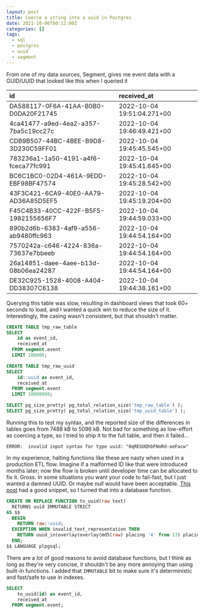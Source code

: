 ```yaml
---
layout: post
title: Coerce a string into a uuid in Postgres
date: 2021-10-06T00:12:00Z
categories: []
tags:
  - sql
  - postgres
  - uuid
  - segment
---
```


From one of my data sources, Segment, gives me event data with a GUID/UUID that looked like this when I queried it

| id                                   | received_at                |
| :----------------------------------- | :------------------------- |
| DA588117-0F6A-41AA-B0B0-D0DA20F21745 | 2022-10-04 19:51:04.271+00 |
| 4ca41477-a9ed-4ea2-a357-7ba5c19cc27c | 2022-10-04 19:46:49.421+00 |
| CDB9B507-44BC-4BEE-B9D8-3D230C59FF01 | 2022-10-04 19:45:45.545+00 |
| 783236a1-1a50-4191-a4f6-fceca77fc991 | 2022-10-04 19:45:41.645+00 |
| BC6C1BC0-02D4-461A-9EDD-EBF98BF47574 | 2022-10-04 19:45:28.542+00 |
| 43F3C421-6CA9-40E0-AA79-AD36A85D5EF5 | 2022-10-04 19:45:19.204+00 |
| F45C4B33-40CC-422F-B5F5-1982155656F7 | 2022-10-04 19:44:59.033+00 |
| 890b2d6b-6383-4af9-a556-ab9480ffc963 | 2022-10-04 19:44:54.164+00 |
| 7570242a-c646-4224-836a-73637e7bbeeb | 2022-10-04 19:44:54.164+00 |
| 26a14851-daee-4aee-b13d-08b06ea24287 | 2022-10-04 19:44:54.164+00 |
| DE32C925-1528-4008-A404-DD38307C6138 | 2022-10-04 19:44:38.161+00 |

Querying this table was slow, resulting in dashboard views that took 60+ seconds to load, and I wanted a quick win to reduce the size of it. Interestingly, the casing wasn't consistent, but that shouldn't matter.

```sql
CREATE TABLE tmp_raw_table
SELECT
    id as event_id,
    received_at
  FROM segment.event
  LIMIT 100000;

CREATE TABLE tmp_raw_uuid
SELECT
    id::uuid as event_id,
    received_at
  FROM segment.event
  LIMIT 10000000;
```

```sql
SELECT pg_size_pretty( pg_total_relation_size('tmp_raw_table') );
SELECT pg_size_pretty( pg_total_relation_size('tmp_uuid_table') );
```

Running this to test my syntax, and the reported size of the differences in tables goes from 7488 kB to 5096 kB. Not bad for something as low-effort as coercing a type, so I tried to ship it to the full table, and then it failed...

```
ERROR:  invalid input syntax for type uuid: "0qREGUQhbFNoRd-aeFacw"
```

In my experience, halting functions like these are nasty when used in a production ETL flow. Imagine if a malformed ID like that were introduced months later; now the flow is broken until developer time can be allocated to fix it. Gross. In some situations you want your code to fail-fast, but I just wanted a damned UUID. Or maybe _null_ would have been acceptable. [This post](https://stackoverflow.com/a/21327318/643928) had a good snippet, so I turned that into a database function.

```sql
CREATE OR REPLACE FUNCTION to_uuid(raw text)
  RETURNS uuid IMMUTABLE STRICT
AS $$
  BEGIN
    RETURN raw::uuid;
  EXCEPTION WHEN invalid_text_representation THEN
    RETURN uuid_in(overlay(overlay(md5(raw) placing '4' from 13) placing '8' from 17)::cstring);
  END;
$$ LANGUAGE plpgsql;
```

There are a lot of good reasons to avoid database functions, but I think as long as they're very concise, it shouldn't be any more annoying than using built-in functions. I added that `IMMUTABLE` bit to make sure it's deterministic and fast/safe to use in indexes.

```sql
SELECT
    to_uuid(id) as event_id,
    received_at
  FROM segment.event;
```

